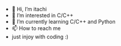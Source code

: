 - 👋 Hi, I’m itachi
- 👀 I’m interested in C/C++
- 🌱 I’m currently learning C/C++ and Python
- 📫 How to reach me
- just injoy with coding :)
